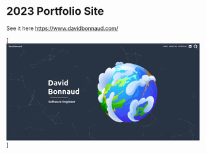 # 2023 Portfolio Site
See it here https://www.davidbonnaud.com/

[<img alt="homepage" src="portfolio-2023.png">]
